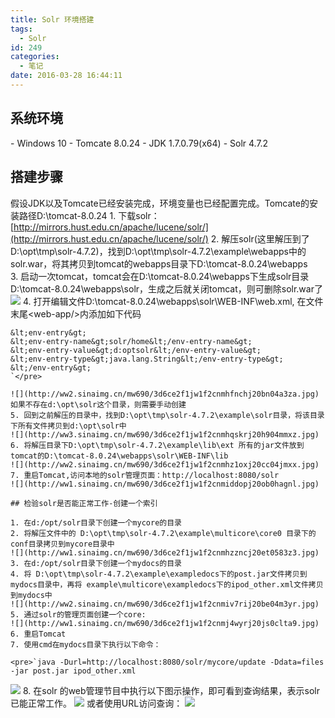 ```yaml
---
title: Solr 环境搭建
tags:
  - Solr
id: 249
categories:
  - 笔记
date: 2016-03-28 16:44:11
---
```


## 系统环境

- Windows 10
- Tomcate 8.0.24
- JDK 1.7.0.79(x64)
- Solr 4.7.2

<!--more-->

## 搭建步骤

假设JDK以及Tomcate已经安装完成，环境变量也已经配置完成。Tomcate的安装路径D:\tomcat-8.0.24
1. 下载solr：[http://mirrors.hust.edu.cn/apache/lucene/solr/](http://mirrors.hust.edu.cn/apache/lucene/solr/)
2. 解压solr(这里解压到了D:\opt\tmp\solr-4.7.2)，找到D:\opt\tmp\solr-4.7.2\example\webapps中的solr.war，将其拷贝到tomcat的webapps目录下D:\tomcat-8.0.24\webapps
3. 启动一次tomcat，tomcat会在D:\tomcat-8.0.24\webapps下生成solr目录D:\tomcat-8.0.24\webapps\solr，生成之后就关闭tomcat，则可删除solr.war了
![](http://ww3.sinaimg.cn/large/3d6ce2f1jw1f2cnmhcuhoj20hp05cab9.jpg)
4. 打开编辑文件D:\tomcat-8.0.24\webapps\solr\WEB-INF\web.xml, 在文件末尾&lt;web-app/&gt;内添加如下代码

    &lt;env-entry&gt;
    &lt;env-entry-name&gt;solr/home&lt;/env-entry-name&gt;
    &lt;env-entry-value&gt;d:optsolr&lt;/env-entry-value&gt;
    &lt;env-entry-type&gt;java.lang.String&lt;/env-entry-type&gt;
    &lt;/env-entry&gt;
    `</pre>

    ![](http://ww2.sinaimg.cn/mw690/3d6ce2f1jw1f2cnmhfnchj20bn04a3za.jpg)
    如果不存在d:\opt\solr这个目录，则需要手动创建
    5. 回到之前解压的目录中，找到D:\opt\tmp\solr-4.7.2\example\solr目录，将该目录下所有文件拷贝到d:\opt\solr中
    ![](http://ww3.sinaimg.cn/mw690/3d6ce2f1jw1f2cnmhqskrj20h904mmxz.jpg)
    6. 将解压目录下D:\opt\tmp\solr-4.7.2\example\lib\ext 所有的jar文件放到 tomcat的D:\tomcat-8.0.24\webapps\solr\WEB-INF\lib
    ![](http://ww2.sinaimg.cn/mw690/3d6ce2f1jw1f2cnmhz1oxj20cc04jmxx.jpg)
    7. 重启Tomcat,访问本地的solr管理页面：http://localhost:8080/solr
    ![](http://ww1.sinaimg.cn/mw690/3d6ce2f1jw1f2cnmiddopj20ob0hagnl.jpg)

    ## 检验solr是否能正常工作-创建一个索引

    1. 在d:/opt/solr目录下创建一个mycore的目录
    2. 将解压文件中的 D:\opt\tmp\solr-4.7.2\example\multicore\core0 目录下的conf目录拷贝到mycore目录中
    ![](http://ww1.sinaimg.cn/mw690/3d6ce2f1jw1f2cnmhzzncj20et0583z3.jpg)
    3. 在d:/opt/solr目录下创建一个mydocs的目录
    4. 将 D:\opt\tmp\solr-4.7.2\example\exampledocs下的post.jar文件拷贝到mydocs目录中，再将 example\multicore\exampledocs下的ipod_other.xml文件拷贝到mydocs中
    ![](http://ww2.sinaimg.cn/mw690/3d6ce2f1jw1f2cnmiv7rij20be04m3yr.jpg)
    5. 通过solr的管理页面创建一个core:
    ![](http://ww1.sinaimg.cn/mw690/3d6ce2f1jw1f2cnmj4wyrj20js0clta9.jpg)
    6. 重启Tomcat
    7. 使用cmd在mydocs目录下执行以下命令：

    <pre>`java -Durl=http://localhost:8080/solr/mycore/update -Ddata=files -jar post.jar ipod_other.xml

![](http://ww4.sinaimg.cn/mw690/3d6ce2f1jw1f2cnmjce0tj20i4061dgw.jpg)
8. 在solr 的web管理节目中执行以下图示操作，即可看到查询结果，表示solr已能正常工作。
![](http://ww3.sinaimg.cn/mw690/3d6ce2f1jw1f2cnmjsjkyj20ur0n10w5.jpg)
或者使用URL访问查询：
![](http://ww3.sinaimg.cn/mw690/3d6ce2f1jw1f2cnmk0krgj20ko06574t.jpg)